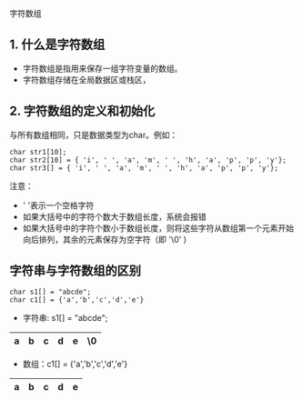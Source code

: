 字符数组
## 1. 什么是字符数组

- 字符数组是指用来保存一组字符变量的数组。
- 字符数组存储在全局数据区或栈区，


## 2. 字符数组的定义和初始化

与所有数组相同，只是数据类型为char。例如：


```
char str1[10];
char str2[10] = { 'i', ' ', 'a', 'm', ' ', 'h', 'a', 'p', 'p', 'y'};
char str3[] = { 'i', ' ', 'a', 'm', ' ', 'h', 'a', 'p', 'p', 'y'};
```



注意：

- ' '表示一个空格字符
- 如果大括号中的字符个数大于数组长度，系统会报错
- 如果大括号中的字符个数小于数组长度，则将这些字符从数组第一个元素开始向后排列，其余的元素保存为空字符（即 '\0' )

## 字符串与字符数组的区别


```
char s1[] = "abcde";
char c1[] = {'a','b','c','d','e'}
```

- 字符串: s1[] = "abcde";

a | b | c | d | e | \0 |  
---|---|---|---|---|---|

- 数组：c1[] = {'a','b','c','d','e'}

a | b | c | d | e | 
---|---|---|---|---|